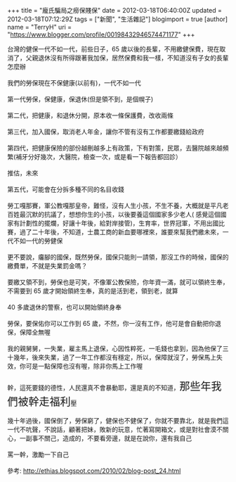 +++
title = "龐氏騙局之癆保賤保"
date = 2012-03-18T06:40:00Z
updated = 2012-03-18T07:12:29Z
tags = ["新聞", "生活雜記"]
blogimport = true 
[author]
	name = "TerryH"
	uri = "https://www.blogger.com/profile/00198432946574471177"
+++

台灣的健保一代不如一代，前些日子，65 歲以後的長輩，不用繳健保費，現在取消了，父親退休沒有所得跟著我加保，居然保費和我一樣，不知道沒有子女的長輩怎麼辦<br /><br />我們的勞保現在不保健康(以前有)，一代不如一代<br /><br />第一代勞保，保健康，保退休(但是領不到，是個幌子)<br /><br />第二代，把健康，和退休分開，原本收一條保護費，改收兩條<br /><br />第三代，加入國保，取消老人年金，讓你不管有沒有工作都要繳錢給政府<br /><br />第四代，把健康保險的部份越刪越多上有政策，下有對策，民眾，去醫院越來越頻繁(補牙分好幾次，大醫院，檢查一次，或是看一下報告都回診）<br /><br />推估，未來<br /><br />第五代，可能會在分拆多種不同的名目收錢<br /><br />勞工嘎那賽，軍公教嘎那皇帝，難怪，沒有人生小孩，不生不養，大概就是平凡老百姓最沉默的抗議了，想想你生的小孩，以後要養這個國家多少老人( 感覺這個國家有計劃性的擺爛，好讓十年後，給對岸接管)，生育率，世界冠軍，不用出國比賽，過了二十年後，不知道，士農工商的新血要哪裡來，誰要來幫我們繳未來，一代不如一代的勞健保<br /><br />更不要說，㿜腳的國保，既然勞保，國保只能則一請領，那沒工作的時候，國保的繳費單，不就是失業罰金嗎？<br /><br />要繳又領不到，勞保也是可笑，不像軍公教保險，你年資一滿，就可以領終生奉，不需要到 65 歲才開始領終生奉，真的是活到老，領到老，就算<br /><br />40 多歲退休的警察，也可以開始領終身奉<br /><br />勞保，要保佑你可以工作到 65 歲，不然，你一沒有工作，他可是會自動把你退保，保障全無喔<br /><br />我的親舅舅，一失業，雇主馬上退保，心因性粹死，一毛錢也拿到，因為他保了三十幾年，後來失業，過了一年工作都沒有穩定，所以，保障就沒了，勞保馬上失效，你可是一點保障也沒有喔，除非你馬上工作喔<br /><br />幹，這死要錢的德性，人民還真不會暴動耶，還是真的不知道，<span style="font-size: x-large;">那些年我們被幹走福利</span>壓<br /><br />幾十年過後，國保倒了，勞保窮了，健保也不健保了，你就不要靠北，就是我們這一代不吭聲，不說話，顧著把妹，敗新的玩意，忙著寫開箱文，或是對社會漠不關心，一副事不關己，造成的，不要看旁邊，就是在說你，還有我自己<br /><br />罵一幹，激勵一下自己<br /><br />參考: <a href="http://ethias.blogspot.com/2010/02/blog-post_24.html">http://ethias.blogspot.com/2010/02/blog-post_24.html</a>
